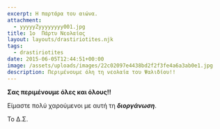 ```yaml
---
excerpt: Η παρτάρα του αιώνα.
attachment:
  - yyyyyZyyyyyyyy001.jpg
title: 1ο  Πάρτυ Νεολαίας
layout: layouts/drastiriotites.njk
tags:
  - drastiriotites
date: 2015-06-05T12:44:51+00:00
image: /assets/uploads/images/22c02097e4438bd2f2f3fe4a6a3ab0e1.jpg
description: Περιμένουμε όλη τη νεολαία του Ψαλιδίου!!
---
```

**Σας περιμένουμε όλες και όλους!!**

Είμαστε πολύ χαρούμενοι με αυτή τη ***διοργάνωση***.

Το Δ.Σ.
